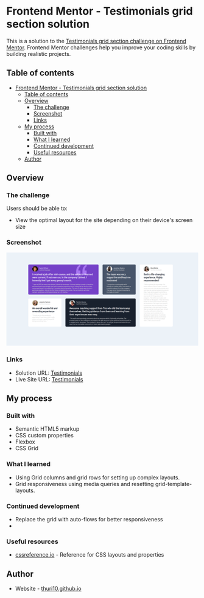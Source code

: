 # Frontend Mentor - Testimonials grid section solution

This is a solution to the [Testimonials grid section challenge on Frontend Mentor](https://www.frontendmentor.io/challenges/testimonials-grid-section-Nnw6J7Un7). Frontend Mentor challenges help you improve your coding skills by building realistic projects. 

## Table of contents

- [Frontend Mentor - Testimonials grid section solution](#frontend-mentor---testimonials-grid-section-solution)
  - [Table of contents](#table-of-contents)
  - [Overview](#overview)
    - [The challenge](#the-challenge)
    - [Screenshot](#screenshot)
    - [Links](#links)
  - [My process](#my-process)
    - [Built with](#built-with)
    - [What I learned](#what-i-learned)
    - [Continued development](#continued-development)
    - [Useful resources](#useful-resources)
  - [Author](#author)


## Overview

### The challenge

Users should be able to:

- View the optimal layout for the site depending on their device's screen size

### Screenshot

![Solution at 1440px](./screenshot.png)

### Links

- Solution URL: [Testimonials](https://github.com/thuri10/testimonials)
- Live Site URL: [Testimonials](https://thuri10.github.io/testimonials)

## My process

### Built with

- Semantic HTML5 markup
- CSS custom properties
- Flexbox
- CSS Grid


### What I learned

- Using Grid columns and grid rows for setting up complex layouts.
- Grid responsiveness using media queries and resetting grid-template-layouts.
### Continued development
- Replace the grid with auto-flows for better responsiveness
- 

### Useful resources

- [cssreference.io](https://cssreference.io) -  Reference for CSS layouts and properties


## Author

- Website - [thuri10.github.io](https://thuri10.github.io)
